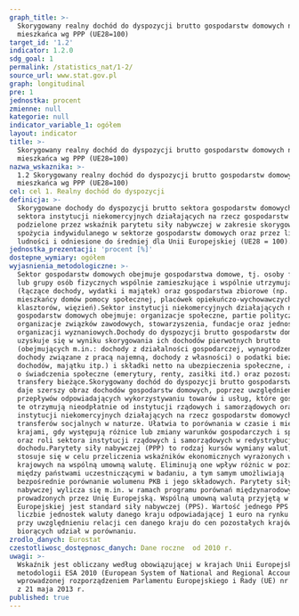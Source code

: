 ```yaml
---
graph_title: >-
  Skorygowany realny dochód do dyspozycji brutto gospodarstw domowych na 1
  mieszkańca wg PPP (UE28=100)
target_id: '1.2'
indicator: 1.2.0
sdg_goal: 1
permalink: /statistics_nat/1-2/
source_url: www.stat.gov.pl
graph: longitudinal
pre: 1
jednostka: procent
zmienne: null
kategorie: null
indicator_variable_1: ogółem
layout: indicator
title: >-
  Skorygowany realny dochód do dyspozycji brutto gospodarstw domowych na 1
  mieszkańca wg PPP (UE28=100)
nazwa_wskaznika: >-
  1.2 Skorygowany realny dochód do dyspozycji brutto gospodarstw domowych na 1
  mieszkańca wg PPP (UE28=100)
cel: cel 1. Realny dochód do dyspozycji
definicja: >-
  Skorygowane dochody do dyspozycji brutto sektora gospodarstw domowych oraz
  sektora instytucji niekomercyjnych działających na rzecz gospodarstw domowych,
  podzielone przez wskaźnik parytetu siły nabywczej w zakresie skorygowanego
  spożycia indywidulanego w sektorze gospodarstw domowych oraz przez liczbę
  ludności i odniesione do średniej dla Unii Europejskiej (UE28 = 100).
jednostka_prezentacji: 'procent [%]'
dostepne_wymiary: ogółem
wyjasnienia_metodologiczne: >-
  Sektor gospodarstw domowych obejmuje gospodarstwa domowe, tj. osoby fizyczne
  lub grupy osób fizycznych wspólnie zamieszkujące i wspólnie utrzymujące się
  (łączące dochody, wydatki i majątek) oraz gospodarstwa zbiorowe (np.
  mieszkańcy domów pomocy społecznej, placówek opiekuńczo-wychowawczych,
  klasztorów, więzień).Sektor instytucji niekomercyjnych działających na rzecz
  gospodarstw domowych obejmuje: organizacje społeczne, partie polityczne,
  organizacje związków zawodowych, stowarzyszenia, fundacje oraz jednostki
  organizacji wyznaniowych.Dochody do dyspozycji brutto gospodarstw domowych
  uzyskuje się w wyniku skorygowania ich dochodów pierwotnych brutto
  (obejmujących m.in.: dochody z działalności gospodarczej, wynagrodzenia i inne
  dochody związane z pracą najemną, dochody z własności) o podatki bieżące (od
  dochodów, majątku itp.) i składki netto na ubezpieczenia społeczne, a także –
  o świadczenia społeczne (emerytury, renty, zasiłki itd.) oraz pozostałe
  transfery bieżące.Skorygowany dochód do dyspozycji brutto gospodarstw domowych
  daje szerszy obraz dochodów gospodarstw domowych, poprzez uwzględnienie
  przepływów odpowiadających wykorzystywaniu towarów i usług, które gospodarstwa
  te otrzymują nieodpłatnie od instytucji rządowych i samorządowych oraz sektora
  instytucji niekomercyjnych działających na rzecz gospodarstw domowych, tj.
  transferów socjalnych w naturze. Ułatwia to porównania w czasie i między
  krajami, gdy występują różnice lub zmiany warunków gospodarczych i społecznych
  oraz roli sektora instytucji rządowych i samorządowych w redystrybucji
  dochodu.Parytety siły nabywczej (PPP) to rodzaj kursów wymiany walut, które
  stosuje się w celu przeliczenia wskaźników ekonomicznych wyrażonych w walutach
  krajowych na wspólną umowną walutę. Eliminują one wpływ różnic w poziomach cen
  między państwami uczestniczącymi w badaniu, a tym samym umożliwiają
  bezpośrednie porównanie wolumenu PKB i jego składowych. Parytety siły
  nabywczej wylicza się m.in. w ramach programu porównań międzynarodowych
  prowadzonych przez Unię Europejską. Wspólną umowną walutą przyjętą w Unii
  Europejskiej jest standard siły nabywczej (PPS). Wartość jednego PPS równa się
  liczbie jednostek waluty danego kraju odpowiadającej 1 euro na rynku krajowym,
  przy uwzględnieniu relacji cen danego kraju do cen pozostałych krajów
  biorących udział w porównaniu.
zrodlo_danych: Eurostat
czestotliwosc_dostępnosc_danych: Dane roczne  od 2010 r.
uwagi: >-
  Wskaźnik jest obliczany według obowiązującej w krajach Unii Europejskiej
  metodologii ESA 2010 (European System of National and Regional Accounts),
  wprowadzonej rozporządzeniem Parlamentu Europejskiego i Rady (UE) nr 549/2013
  z 21 maja 2013 r.
published: true
---
```

